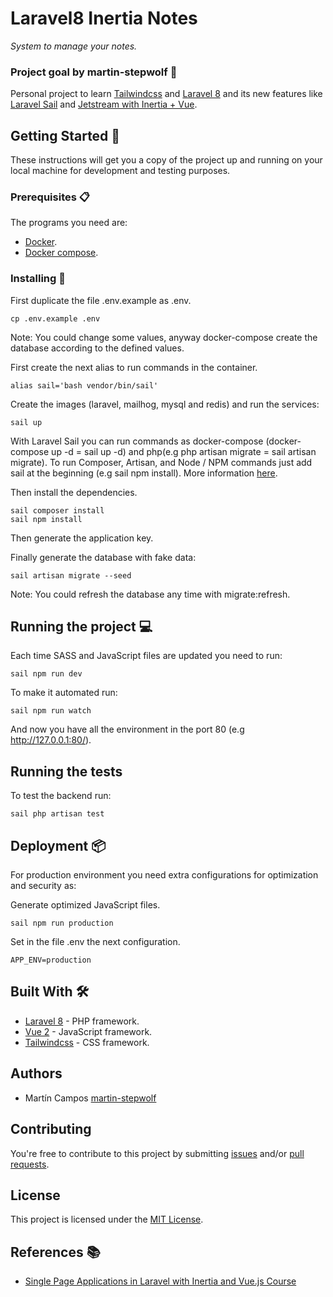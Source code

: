 # Laravel8 Inertia Notes

_System to manage your notes._

### Project goal by martin-stepwolf :goal_net:

Personal project to learn [Tailwindcss](https://tailwindcss.com/) and [Laravel 8](https://laravel.com/docs/8.x) and its new features like [Laravel Sail](https://laravel.com/docs/8.x/sail) and [Jetstream with Inertia + Vue](https://jetstream.laravel.com/2.x/introduction.html). 

## Getting Started :rocket:

These instructions will get you a copy of the project up and running on your local machine for development and testing purposes.

### Prerequisites :clipboard:

The programs you need are:

-   [Docker](https://www.docker.com/get-started).
-   [Docker compose](https://docs.docker.com/compose/install/).

### Installing 🔧

First duplicate the file .env.example as .env.

```
cp .env.example .env
```

Note: You could change some values, anyway docker-compose create the database according to the defined values.

First create the next alias to run commands in the container.

```
alias sail='bash vendor/bin/sail'
```

Create the images (laravel, mailhog, mysql and redis) and run the services:

```
sail up
```

With Laravel Sail you can run commands as docker-compose (docker-compose up -d = sail up -d) and php(e.g php artisan migrate = sail artisan migrate). To run Composer, Artisan, and Node / NPM commands just add sail at the beginning (e.g sail npm install). More information [here](https://laravel.com/docs/8.x/sail).

Then install the dependencies.

```
sail composer install
sail npm install
```

Then generate the application key.

Finally generate the database with fake data:

```
sail artisan migrate --seed
```

Note: You could refresh the database any time with migrate:refresh.

## Running the project :computer:

Each time SASS and JavaScript files are updated you need to run:

```
sail npm run dev
```

To make it automated run:

```
sail npm run watch
```

And now you have all the environment in the port 80 (e.g http://127.0.0.1:80/).

## Running the tests

To test the backend run:

```
sail php artisan test
```

## Deployment 📦

For production environment you need extra configurations for optimization and security as:

Generate optimized JavaScript files.

```
sail npm run production
```

Set in the file .env the next configuration.

```
APP_ENV=production
```

## Built With 🛠️

-   [Laravel 8](https://laravel.com/docs/8.x/releases/) - PHP framework.
-   [Vue 2](https://vuejs.org/) - JavaScript framework.
-   [Tailwindcss](https://tailwindcss.com/) - CSS framework.

## Authors

-   Martín Campos [martin-stepwolf](https://github.com/martin-stepwolf)

## Contributing

You're free to contribute to this project by submitting [issues](https://github.com/martin-stepwolf/laravel8-inertia-notes/issues) and/or [pull requests](https://github.com/martin-stepwolf/laravel8-inertia-notes/pulls).

## License

This project is licensed under the [MIT License](https://choosealicense.com/licenses/mit/).

## References :books:

- [Single Page Applications in Laravel with Inertia and Vue.js Course](https://platzi.com/clases/laravel-spa/)
